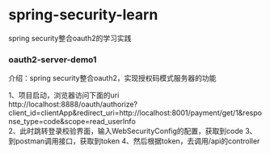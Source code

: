 # spring-security-learn
spring security整合oauth2的学习实践

### oauth2-server-demo1
介绍：spring security整合oauth2，实现授权码模式服务器的功能  

1、项目启动，浏览器访问下面的uri  
http://localhost:8888/oauth/authorize?client_id=clientApp&redirect_uri=http://localhost:8001/payment/get/1&response_type=code&scope=read_userInfo  
2、此时跳转登录校验界面，输入WebSecurityConfig的配置，获取到code
3、到postman调用接口，获取到token
4、然后根据token，去调用/api的controller
